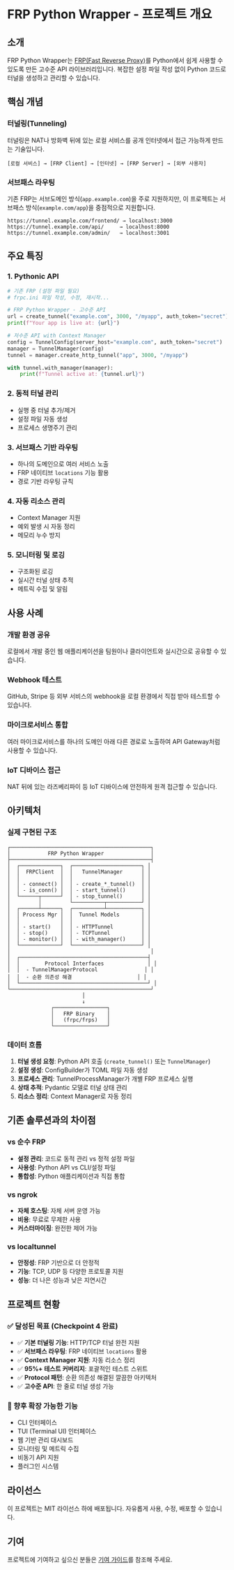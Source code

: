 # FRP Python Wrapper - 프로젝트 개요

## 소개

FRP Python Wrapper는 [FRP(Fast Reverse Proxy)](https://github.com/fatedier/frp)를 Python에서 쉽게 사용할 수 있도록 만든 고수준 API 라이브러리입니다. 복잡한 설정 파일 작성 없이 Python 코드로 터널을 생성하고 관리할 수 있습니다.

## 핵심 개념

### 터널링(Tunneling)
터널링은 NAT나 방화벽 뒤에 있는 로컬 서비스를 공개 인터넷에서 접근 가능하게 만드는 기술입니다.

```
[로컬 서비스] → [FRP Client] → [인터넷] → [FRP Server] → [외부 사용자]
```

### 서브패스 라우팅
기존 FRP는 서브도메인 방식(`app.example.com`)을 주로 지원하지만, 이 프로젝트는 서브패스 방식(`example.com/app`)을 중점적으로 지원합니다.

```
https://tunnel.example.com/frontend/ → localhost:3000
https://tunnel.example.com/api/     → localhost:8000
https://tunnel.example.com/admin/   → localhost:3001
```

## 주요 특징

### 1. Pythonic API
```python
# 기존 FRP (설정 파일 필요)
# frpc.ini 파일 작성, 수정, 재시작...

# FRP Python Wrapper - 고수준 API
url = create_tunnel("example.com", 3000, "/myapp", auth_token="secret")
print(f"Your app is live at: {url}")

# 저수준 API with Context Manager
config = TunnelConfig(server_host="example.com", auth_token="secret")
manager = TunnelManager(config)
tunnel = manager.create_http_tunnel("app", 3000, "/myapp")

with tunnel.with_manager(manager):
    print(f"Tunnel active at: {tunnel.url}")
```

### 2. 동적 터널 관리
- 실행 중 터널 추가/제거
- 설정 파일 자동 생성
- 프로세스 생명주기 관리

### 3. 서브패스 기반 라우팅
- 하나의 도메인으로 여러 서비스 노출
- FRP 네이티브 `locations` 기능 활용
- 경로 기반 라우팅 규칙

### 4. 자동 리소스 관리
- Context Manager 지원
- 예외 발생 시 자동 정리
- 메모리 누수 방지

### 5. 모니터링 및 로깅
- 구조화된 로깅
- 실시간 터널 상태 추적
- 메트릭 수집 및 알림

## 사용 사례

### 개발 환경 공유
로컬에서 개발 중인 웹 애플리케이션을 팀원이나 클라이언트와 실시간으로 공유할 수 있습니다.

### Webhook 테스트
GitHub, Stripe 등 외부 서비스의 webhook을 로컬 환경에서 직접 받아 테스트할 수 있습니다.

### 마이크로서비스 통합
여러 마이크로서비스를 하나의 도메인 아래 다른 경로로 노출하여 API Gateway처럼 사용할 수 있습니다.

### IoT 디바이스 접근
NAT 뒤에 있는 라즈베리파이 등 IoT 디바이스에 안전하게 원격 접근할 수 있습니다.

## 아키텍처

### 실제 구현된 구조
```
┌─────────────────────────────────────────────┐
│            FRP Python Wrapper               │
├─────────────────────────────────────────────┤
│  ┌─────────────┐  ┌──────────────────────┐ │
│  │  FRPClient  │  │   TunnelManager      │ │
│  │             │  │                      │ │
│  │ - connect() │  │ - create_*_tunnel()  │ │
│  │ - is_conn() │  │ - start_tunnel()     │ │
│  └──────┬──────┘  │ - stop_tunnel()      │ │
│         │         └──────────┬───────────┘ │
│  ┌──────┴──────┐  ┌──────────┴───────────┐ │
│  │ Process Mgr │  │  Tunnel Models       │ │
│  │             │  │                      │ │
│  │ - start()   │  │ - HTTPTunnel         │ │
│  │ - stop()    │  │ - TCPTunnel          │ │
│  │ - monitor() │  │ - with_manager()     │ │
│  └─────────────┘  └──────────────────────┘ │
│                                             │
│  ┌─────────────────────────────────────────┤
│  │        Protocol Interfaces              │ │
│  │  - TunnelManagerProtocol               │ │
│  │  - 순환 의존성 해결                     │ │
│  └─────────────────────────────────────────┘ │
└─────────────────────────────────────────────┘
                        │
                        ↓
              ┌─────────────────┐
              │   FRP Binary    │
              │   (frpc/frps)   │
              └─────────────────┘
```

### 데이터 흐름
1. **터널 생성 요청**: Python API 호출 (`create_tunnel()` 또는 `TunnelManager`)
2. **설정 생성**: ConfigBuilder가 TOML 파일 자동 생성
3. **프로세스 관리**: TunnelProcessManager가 개별 FRP 프로세스 실행
4. **상태 추적**: Pydantic 모델로 터널 상태 관리
5. **리소스 정리**: Context Manager로 자동 정리

## 기존 솔루션과의 차이점

### vs 순수 FRP
- **설정 관리**: 코드로 동적 관리 vs 정적 설정 파일
- **사용성**: Python API vs CLI/설정 파일
- **통합성**: Python 애플리케이션과 직접 통합

### vs ngrok
- **자체 호스팅**: 자체 서버 운영 가능
- **비용**: 무료로 무제한 사용
- **커스터마이징**: 완전한 제어 가능

### vs localtunnel
- **안정성**: FRP 기반으로 더 안정적
- **기능**: TCP, UDP 등 다양한 프로토콜 지원
- **성능**: 더 나은 성능과 낮은 지연시간

## 프로젝트 현황

### ✅ 달성된 목표 (Checkpoint 4 완료)
- ✅ **기본 터널링 기능**: HTTP/TCP 터널 완전 지원
- ✅ **서브패스 라우팅**: FRP 네이티브 `locations` 활용
- ✅ **Context Manager 지원**: 자동 리소스 정리
- ✅ **95%+ 테스트 커버리지**: 포괄적인 테스트 스위트
- ✅ **Protocol 패턴**: 순환 의존성 해결된 깔끔한 아키텍처
- ✅ **고수준 API**: 한 줄로 터널 생성 가능

### 🚀 향후 확장 가능한 기능
- CLI 인터페이스
- TUI (Terminal UI) 인터페이스
- 웹 기반 관리 대시보드
- 모니터링 및 메트릭 수집
- 비동기 API 지원
- 플러그인 시스템

## 라이선스

이 프로젝트는 MIT 라이선스 하에 배포됩니다. 자유롭게 사용, 수정, 배포할 수 있습니다.

## 기여

프로젝트에 기여하고 싶으신 분들은 [기여 가이드](../contributing.md)를 참조해 주세요.

